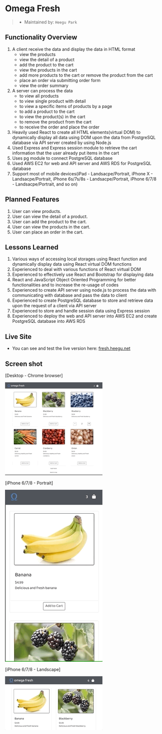 # Omega Fresh

> - Maintained by: `Heegu Park`


## Functionality Overview
1. A client receive the data and display the data in HTML format
    - view the products
    - view the detail of a product
    - add the product to the cart
    - view the products in the cart
    - add more products to the cart or remove the product from the cart
    - place an order via submitting order form
    - view the order summary
2. A server can process the data 
    - to view all products
    - to view single product with detail
    - to view a specific items of products by a page
    - to add a product to the cart
    - to view the product(s) in the cart
    - to remove the product from the cart
    - to receive the order and place the order
3. Heavily used React to create all HTML elements(virtual DOM) to dynamically display all data using DOM upon the data from PostgreSQL database via API server created by using Node.js
4. Used Express and Express session module to retrieve the cart information that the user already put items in the cart
5. Uses pg module to connect PostgreSQL database
6. Used AWS EC2 for web and API server and AWS RDS for PostgreSQL database
7. Support most of mobile devices(iPad - Landsacpe/Portrait, iPhone X - Landsacpe/Portrait, iPhone 6s/7s/8s - Landsacpe/Portrait, iPhone 6/7/8 - Landsacpe/Portrait, and so on)

## Planned Features
1. User can view products.
2. User can view the detail of a product.
3. User can add the product to the cart.
4. User can view the products in the cart.
5. User can place an order in the cart.

## Lessons Learned
1. Various ways of accessing local storages using React function and dynamically display data using React virtual DOM functions
2. Experienced to deal with various functions of React virtual DOM
3. Experienced to effectively use React and Bootstrap for displaying data
4. React and JavaScript Object Oriented Programming for better functionalities and to increase the re-usage of codes
5. Experienced to create API server using node.js to process the data with communicating with database and pass the data to client
6. Experienced to create PostgreSQL database to store and retrieve data upon the request of a client via API server
7. Experienced to store and handle session data using Express session
8. Experienced to deploy the web and API server into AWS EC2 and create PostgreSQL database into AWS RDS

## Live Site
* You can see and test the live version here: <a href="https://fresh.heegu.net" target="blank">fresh.heegu.net</a>

## Screen shot
[Desktop - Chrome browser]

![Omega Fresh](https://github.com/heegupark/omega-fresh/blob/master/fresh-ss-001.gif)

[iPhone 6/7/8 - Portrait]

![Omega Fresh](https://github.com/heegupark/omega-fresh/blob/master/fresh-ss-002.gif)

[iPhone 6/7/8 - Landscape]

![Omega Fresh](https://github.com/heegupark/omega-fresh/blob/master/fresh-ss-003.gif)
